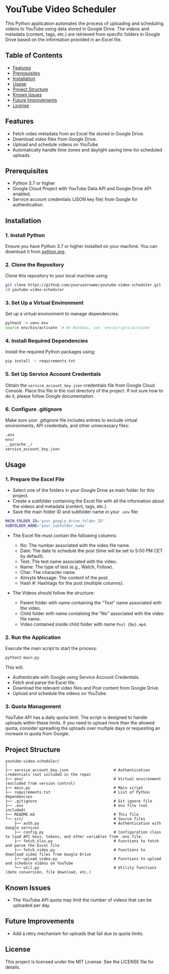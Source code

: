 # YouTube Video Scheduler

This Python application automates the process of uploading and scheduling videos to YouTube using data stored in Google Drive. The videos and metadata (content, tags, etc.) are retrieved from specific folders in Google Drive based on the information provided in an Excel file.

## Table of Contents
- [Features](#features)
- [Prerequisites](#prerequisites)
- [Installation](#installation)
- [Usage](#usage)
- [Project Structure](#project-structure)
- [Known Issues](#known-issues)
- [Future Improvements](#future-improvements)
- [License](#license)

## Features
- Fetch video metadata from an Excel file stored in Google Drive.
- Download video files from Google Drive.
- Upload and schedule videos on YouTube.
- Automatically handle time zones and daylight saving time for scheduled uploads.

## Prerequisites
- Python 3.7 or higher
- Google Cloud Project with YouTube Data API and Google Drive API enabled.
- Service account credentials (JSON key file) from Google for authentication.

## Installation

### 1. Install Python
Ensure you have Python 3.7 or higher installed on your machine. You can download it from [python.org](https://www.python.org/downloads/).

### 2. Clone the Repository
Clone this repository to your local machine using:

```bash
git clone https://github.com/yourusername/youtube-video-scheduler.git
cd youtube-video-scheduler
```

### 3. Set Up a Virtual Environment
Set up a virtual environment to manage dependencies:

```bash
python3 -m venv env
source env/bin/activate  # On Windows, use `env\Scripts\activate`
```

### 4. Install Required Dependencies
Install the required Python packages using:

```bash
pip install -r requirements.txt
```

### 5. Set Up Service Account Credentials
Obtain the `service_account_key.json` credentials file from Google Cloud Console.
Place this file in the root directory of the project.
If not sure how to do it, please follow Google documentation.

### 6. Configure .gitignore
Make sure your .gitignore file includes entries to exclude virtual environments, API credentials, and other unnecessary files:

```bash
.env
env/
__pycache__/
service_account_key.json
```


## Usage

### 1. Prepare the Excel File

- Select one of the folders in your Google Drive as main folder for this project.
- Create a subfolder containing the Excel file with all the information about the videos and metadata (content, tags, etc.).
- Save the main folder ID and subfolder name in your `.env` file:

```bash
MAIN_FOLDER_ID='your_google_drive_folder_ID'
SUBFOLDER_NAME='your_subfolder_name'
```

- The Excel file must contain the following columns:
    - No: The number associated with the video file name.
    - Date: The date to schedule the post (time will be set to 5:00 PM CET by default).
    - Test: The test name associated with the video.
    - Name: The type of test (e.g., Watch, Follow).
    - Char: The character name.
    - AInsyte Message: The content of the post.
    - Hash #: Hashtags for the post (multiple columns).

- The Videos should follow the structure:
    - Parent folder with name containing the "Test" name associated with the video.
    - Child folder with name containing the "No" associated with the video file name.
    - Video contained inside child folder with name `Post {No}.mp4`.

### 2. Run the Application
Execute the main script to start the process:

```bash
python3 main.py
```

This will:
- Authenticate with Google using Service Account Credentials.
- Fetch and parse the Excel file.
- Download the relevant video files and Post content from Google Drive.
- Upload and schedule the videos on YouTube.

### 3. Quota Management
YouTube API has a daily quota limit. The script is designed to handle uploads within these limits. If you need to upload more than the allowed quota, consider spreading the uploads over multiple days or requesting an increase in quota from Google.

## Project Structure

```
youtube-video-scheduler/
│
├── service_account_key.json                    # Authentication credentials (not included in the repo)
├── env/                                        # Virtual environment (excluded from version control)
├── main.py                                     # Main script
├── requirements.txt                            # List of Python dependencies
├── .gitignore                                  # Git ignore file
├── .env                                        # env file (not included)
├── README.md                                   # This file
└── src/                                        # Source files
    ├── auth.py                                 # Authentication with Google services
    ├── config.py                               # Configuration class to load API keys, tokens, and other variables from .env file.
    ├── fetch_xlsx.py                           # Functions to fetch and parse the Excel file
    ├── fetch_video.py                          # Functions to download video files from Google Drive
    ├── upload_video.py                         # Functions to upload and schedule videos on YouTube
    └── util.py                                 # Utility functions (date conversion, file download, etc.)
```

## Known Issues
- The YouTube API quota may limit the number of videos that can be uploaded per day.

## Future Improvements
- Add a retry mechanism for uploads that fail due to quota limits.

## License
This project is licensed under the MIT License. See the LICENSE file for details.

